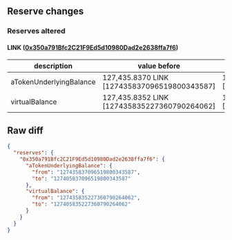 ## Reserve changes

### Reserves altered

#### LINK ([0x350a791Bfc2C21F9Ed5d10980Dad2e2638ffa7f6](https://optimistic.etherscan.io/address/0x350a791Bfc2C21F9Ed5d10980Dad2e2638ffa7f6))

| description | value before | value after |
| --- | --- | --- |
| aTokenUnderlyingBalance | 127,435.8370 LINK [127435837096519800343587] | 127,405.8370 LINK [127405837096519800343587] |
| virtualBalance | 127,435.8352 LINK [127435835227360790264062] | 127,405.8352 LINK [127405835227360790264062] |


## Raw diff

```json
{
  "reserves": {
    "0x350a791Bfc2C21F9Ed5d10980Dad2e2638ffa7f6": {
      "aTokenUnderlyingBalance": {
        "from": "127435837096519800343587",
        "to": "127405837096519800343587"
      },
      "virtualBalance": {
        "from": "127435835227360790264062",
        "to": "127405835227360790264062"
      }
    }
  }
}
```